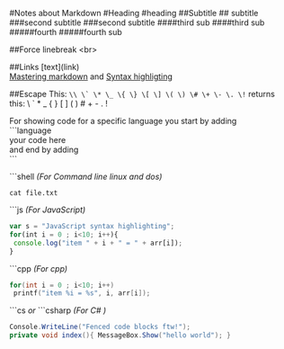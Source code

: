 #Notes about Markdown 
#Heading \#heading
##Subtitle \#\# subtitle
###second subtitle \#\#\#second subtitle
####third sub \#\#\#\#third sub
#####fourth \#\#\#\#\#fourth sub

##Force linebreak
\<br\>

##Links
\[text\](link)<br>
[Mastering markdown](https://guides.github.com/features/mastering-markdown/)
 and
[Syntax highligting](https://support.codebasehq.com/articles/tips-tricks/syntax-highlighting-in-markdown)

##Escape
This: ``` \\ \` \* \_ \{ \} \[ \] \( \) \# \+ \- \. \! ``` returns this: \\ \` \* \_ \{ \} \[ \] \( \) \# \+ \- \. \!

For showing code for a specific language you start by adding<br>
\`\`\`language<br>
your code here<br>
and end by adding <br>
\`\`\`<br>

\`\`\`shell   <i>(For Command line linux and dos)</i><br>
```shell
cat file.txt
```
\`\`\`js <i>(For JavaScript)</i><br>
```js
var s = "JavaScript syntax highlighting";
for(int i = 0 ; i<10; i++){
 console.log("item " + i + " = " + arr[i]);
}
```
\`\`\`cpp <i>(For cpp)</i>
```cpp
for(int i = 0 ; i<10; i++)
 printf("item %i = %s", i, arr[i]);

```
\`\`\`cs <i> or </i> \`\`\`csharp <i>(For C# )</i>
```cs
Console.WriteLine("Fenced code blocks ftw!");
private void index(){ MessageBox.Show("hello world"); }
```
